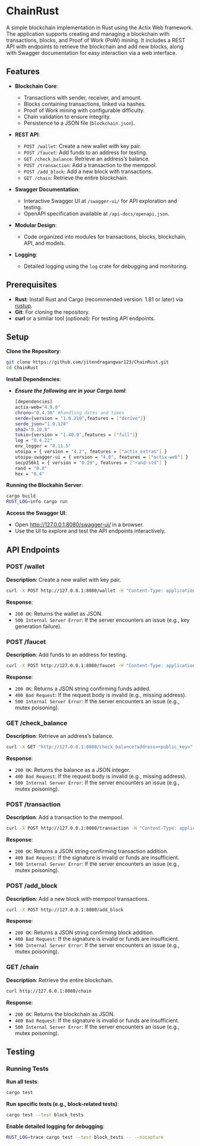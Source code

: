 # ChainRust

A simple blockchain implementation in Rust using the Actix Web framework. The application supports creating and managing a blockchain with transactions, blocks, and Proof of Work (PoW) mining. It includes a REST API with endpoints to retrieve the blockchain and add new blocks, along with Swagger documentation for easy interaction via a web interface.

## Features
- **Blockchain Core**:
  - Transactions with sender, receiver, and amount.
  - Blocks containing transactions, linked via hashes.
  - Proof of Work mining with configurable difficulty.
  - Chain validation to ensure integrity.
  - Persistence to a JSON file (`blockchain.json`).
  
- **REST API**:
  - `POST /wallet`: Create a new wallet with key pair.
  - `POST /faucet`: Add funds to an address for testing.
  - `GET /check_balance`: Retrieve an address’s balance.
  - `POST /transaction`: Add a transaction to the mempool.
  - `POST /add_block`: Add a new block with transactions.
  - `GET /chain`: Retrieve the entire blockchain.

  
- **Swagger Documentation**:
  - Interactive Swagger UI at `/swagger-ui/` for API exploration and testing.
  - OpenAPI specification available at `/api-docs/openapi.json`.

- **Modular Design**:
  - Code organized into modules for transactions, blocks, blockchain, API, and models.
- **Logging**:
  - Detailed logging using the `log` crate for debugging and monitoring.

## Prerequisites
- **Rust**: Install Rust and Cargo (recommended version: 1.81 or later) via [rustup](https://rustup.rs/).
- **Git**: For cloning the repository.
- **curl** or a similar tool (optional): For testing API endpoints.

## Setup
**Clone the Repository**:
   ```bash
   git clone https://github.com/jitendragangwar123/ChainRust.git
   cd ChainRust
   ```
**Install Dependencies**:
  - ***Ensure the following are in your Cargo.toml***:
  
    ```bash
    [dependencies]
    actix-web="4.9.0"
    chrono="0.4.38" #handling dates and times
    serde={version = "1.0.210",features = ["derive"]}
    serde_json="1.0.128"
    sha2="0.10.8"
    tokio={version = "1.40.0",features = ["full"]}
    log = "0.4.22"
    env_logger = "0.11.5"
    utoipa = { version = "4.2", features = ["actix_extras"] }
    utoipa-swagger-ui = { version = "4.0", features = ["actix-web"] }
    secp256k1 = { version = "0.29", features = ["rand-std"] }
    rand = "0.8"
    hex = "0.4"

    ```
**Running the Blockahin Server**:
```bash
cargo build
RUST_LOG=info cargo run
```
**Access the Swagger UI**:
- Open http://127.0.0.1:8080/swagger-ui/ in a browser.
- Use the UI to explore and test the API endpoints interactively.


## API Endpoints

### POST /wallet
**Description**: Create a new wallet with key pair.
```bash
curl -X POST http://127.0.0.1:8080/wallet -H "Content-Type: application/json"
```

**Response**:
- `200 OK`: Returns the wallet as JSON.
- `500 Internal Server Error`: If the server encounters an issue (e.g., key generation failure).

### POST /faucet
**Description**: Add funds to an address for testing.

```bash
curl -X POST http://127.0.0.1:8080/faucet -H "Content-Type: application/json" -d '{"address": "<public_key>"}'
```


**Response**:
- `200 OK`: Returns a JSON string confirming funds added.
- `400 Bad Request`: If the request body is invalid (e.g., missing address).
- `500 Internal Server Error`: If the server encounters an issue (e.g., mutex poisoning).


### GET /check_balance
**Description**: Retrieve an address’s balance.
```bash
curl -X GET "http://127.0.0.1:8080/check_balance?address=<public_key>"
```

**Response**:
- `200 OK`: Returns the balance as a JSON integer.
- `400 Bad Request`: If the request body is invalid (e.g., missing address).
- `500 Internal Server Error`: If the server encounters an issue (e.g., mutex poisoning).

### POST /transaction
**Description**: Add a transaction to the mempool.

```bash
curl -X POST http://127.0.0.1:8080/transaction -H "Content-Type: application/json" -d '{"sender": "<public_key>", "receiver": "<public_key>", "amount": 50, "private_key": "<sender_private_key>"}'
```

**Response**:
- `200 OK`: Returns a JSON string confirming transaction addition.
- `400 Bad Request`: If the signature is invalid or funds are insufficient.
- `500 Internal Server Error`: If the server encounters an issue (e.g., mutex poisoning).

### POST /add_block
**Description**: Add a new block with mempool transactions.
```bash
curl -X POST http://127.0.0.1:8080/add_block
```

**Response**:
- `200 OK`: Returns a JSON string confirming block addition.
- `400 Bad Request`: If the signature is invalid or funds are insufficient.
- `500 Internal Server Error`: If the server encounters an issue (e.g., mutex poisoning).


### GET /chain
**Description**: Retrieve the entire blockchain.

```bash
curl http://127.0.0.1:8080/chain
```

**Response**:
- `200 OK`: Returns the blockchain as JSON.
- `400 Bad Request`: If the signature is invalid or funds are insufficient.
- `500 Internal Server Error`: If the server encounters an issue (e.g., mutex poisoning).


## Testing
### Running Tests
**Run all tests**:
  ```bash
  cargo test
  ```
**Run specific tests (e.g., block-related tests)**:
  ```bash
  cargo test --test block_tests
  ```
**Enable detailed logging for debugging**:
  ```bash
  RUST_LOG=trace cargo test --test block_tests -- --nocapture
  ```

